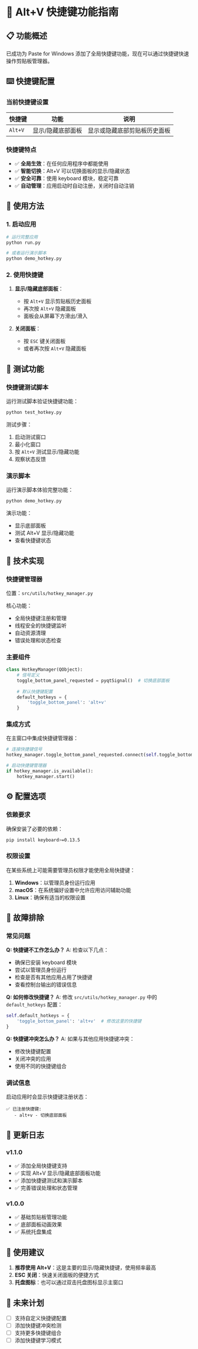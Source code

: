 # 🎯 Alt+V 快捷键功能指南

## 📋 功能概述

已成功为 Paste for Windows 添加了全局快捷键功能，现在可以通过快捷键快速操作剪贴板管理器。

## ⌨️ 快捷键配置

### 当前快捷键设置

| 快捷键 | 功能 | 说明 |
|--------|------|------|
| `Alt+V` | 显示/隐藏底部面板 | 显示或隐藏底部剪贴板历史面板 |

### 快捷键特点

- ✅ **全局生效**：在任何应用程序中都能使用
- ✅ **智能切换**：Alt+V 可以切换面板的显示/隐藏状态
- ✅ **安全可靠**：使用 keyboard 模块，稳定可靠
- ✅ **自动管理**：应用启动时自动注册，关闭时自动注销

## 🚀 使用方法

### 1. 启动应用

```bash
# 运行完整应用
python run.py

# 或者运行演示脚本
python demo_hotkey.py
```

### 2. 使用快捷键

1. **显示/隐藏底部面板**：
   - 按 `Alt+V` 显示剪贴板历史面板
   - 再次按 `Alt+V` 隐藏面板
   - 面板会从屏幕下方滑出/滑入

2. **关闭面板**：
   - 按 `ESC` 键关闭面板
   - 或者再次按 `Alt+V` 隐藏面板

## 🧪 测试功能

### 快捷键测试脚本

运行测试脚本验证快捷键功能：

```bash
python test_hotkey.py
```

测试步骤：
1. 启动测试窗口
2. 最小化窗口
3. 按 `Alt+V` 测试显示/隐藏功能
4. 观察状态反馈

### 演示脚本

运行演示脚本体验完整功能：

```bash
python demo_hotkey.py
```

演示功能：
- 显示底部面板
- 测试 Alt+V 显示/隐藏功能
- 查看快捷键状态

## 🔧 技术实现

### 快捷键管理器

位置：`src/utils/hotkey_manager.py`

核心功能：
- 全局快捷键注册和管理
- 线程安全的快捷键监听
- 自动资源清理
- 错误处理和状态检查

### 主要组件

```python
class HotkeyManager(QObject):
    # 信号定义
    toggle_bottom_panel_requested = pyqtSignal()  # 切换底部面板
    
    # 默认快捷键配置
    default_hotkeys = {
        'toggle_bottom_panel': 'alt+v'
    }
```

### 集成方式

在主窗口中集成快捷键管理器：

```python
# 连接快捷键信号
hotkey_manager.toggle_bottom_panel_requested.connect(self.toggle_bottom_panel)

# 启动快捷键管理器
if hotkey_manager.is_available():
    hotkey_manager.start()
```

## ⚙️ 配置选项

### 依赖要求

确保安装了必要的依赖：

```bash
pip install keyboard>=0.13.5
```

### 权限设置

在某些系统上可能需要管理员权限才能使用全局快捷键：

1. **Windows**：以管理员身份运行应用
2. **macOS**：在系统偏好设置中允许应用访问辅助功能
3. **Linux**：确保有适当的权限设置

## 🐛 故障排除

### 常见问题

**Q: 快捷键不工作怎么办？**
A: 检查以下几点：
- 确保已安装 keyboard 模块
- 尝试以管理员身份运行
- 检查是否有其他应用占用了快捷键
- 查看控制台输出的错误信息

**Q: 如何修改快捷键？**
A: 修改 `src/utils/hotkey_manager.py` 中的 `default_hotkeys` 配置：

```python
self.default_hotkeys = {
    'toggle_bottom_panel': 'alt+v'  # 修改这里的快捷键
}
```

**Q: 快捷键冲突怎么办？**
A: 如果与其他应用快捷键冲突：
- 修改快捷键配置
- 关闭冲突的应用
- 使用不同的快捷键组合

### 调试信息

启动应用时会显示快捷键注册状态：

```
✅ 已注册快捷键:
   - alt+v - 切换底部面板
```

## 📝 更新日志

### v1.1.0
- ✅ 添加全局快捷键支持
- ✅ 实现 Alt+V 显示/隐藏底部面板功能
- ✅ 添加快捷键测试和演示脚本
- ✅ 完善错误处理和状态管理

### v1.0.0
- ✅ 基础剪贴板管理功能
- ✅ 底部面板动画效果
- ✅ 系统托盘集成

## 🎯 使用建议

1. **推荐使用 Alt+V**：这是主要的显示/隐藏快捷键，使用频率最高
2. **ESC 关闭**：快速关闭面板的便捷方式
3. **托盘图标**：也可以通过双击托盘图标显示主窗口

## 🔮 未来计划

- [ ] 支持自定义快捷键配置
- [ ] 添加快捷键冲突检测
- [ ] 支持更多快捷键组合
- [ ] 添加快捷键学习模式 